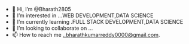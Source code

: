 - 👋 Hi, I’m @Bharath2805
- 👀 I’m interested in ...WEB DEVELOPMENT,DATA SCIENCE
- 🌱 I’m currently learning .FULL STACK DEVELOPMENT,DATA SCIENCE
- 💞️ I’m looking to collaborate on ...
- 📫 How to reach me ..bharathkumarreddy0000@gmail.com.

<!---
Bharath2805/Bharath2805 is a ✨ special ✨ repository because its `README.md` (this file) appears on your GitHub profile.
You can click the Preview link to take a look at your changes.
--->
